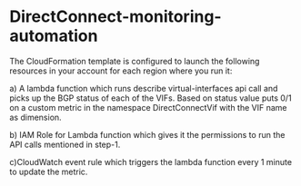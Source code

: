 # DirectConnect-monitoring-automation

The CloudFormation template is configured to launch the following resources in your account for each region where you run it:  

a) A lambda function which runs describe virtual-interfaces api call and picks up the BGP status of each of the VIFs. Based on status value puts 0/1 on a custom metric in the namespace DirectConnectVif with the VIF name as dimension.  

b) IAM Role for Lambda function which gives it the permissions to run the API calls mentioned in step-1. 

c)CloudWatch event rule which triggers the lambda function every 1 minute to update the metric.
